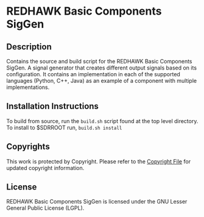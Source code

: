 # REDHAWK Basic Components SigGen
 
## Description

Contains the source and build script for the REDHAWK Basic Components SigGen. A signal generator that creates different output signals based on its configuration. It contains an implementation in each of the supported languages (Python, C++, Java) as an example of a component with multiple implementations.
  
 
## Installation Instructions
To build from source, run the `build.sh` script found at the top level directory. To install to $SDRROOT run, `build.sh install`

## Copyrights

This work is protected by Copyright. Please refer to the [Copyright File](COPYRIGHT) for updated copyright information.

## License

REDHAWK Basic Components SigGen is licensed under the GNU Lesser General Public License (LGPL).